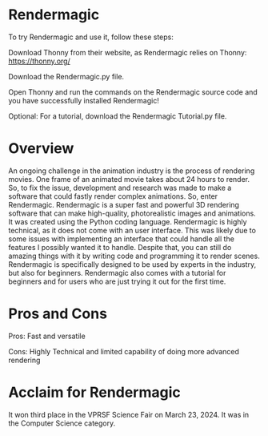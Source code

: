 # Rendermagic
To try Rendermagic and use it, follow these steps: 

Download Thonny from their website, as Rendermagic relies on Thonny: https://thonny.org/

Download the Rendermagic.py file. 

Open Thonny and run the commands on the Rendermagic source code and you have successfully installed Rendermagic!

Optional: For a tutorial, download the Rendermagic Tutorial.py file. 

# Overview
An ongoing challenge in the animation industry is the process of rendering movies. One frame of an animated movie takes about 24 hours to render. So, to fix the issue, development and research was made to make a software that could fastly render complex animations. So, enter Rendermagic. Rendermagic is a super fast and powerful 3D rendering software that can make high-quality, photorealistic images and animations. It was created using the Python coding language. Rendermagic is highly technical, as it does not come with an user interface. This was likely due to some issues with implementing an interface that could handle all the features I possibly wanted it to handle. Despite that, you can still do amazing things with it by writing code and programming it to render scenes. Rendermagic is specifically designed to be used by experts in the industry, but also for beginners. Rendermagic also comes with a tutorial for beginners and for users who are just trying it out for the first time. 

# Pros and Cons
Pros: Fast and versatile

Cons: Highly Technical and limited capability of doing more advanced rendering

# Acclaim for Rendermagic
It won third place in the VPRSF Science Fair on March 23, 2024. It was in the Computer Science category. 
